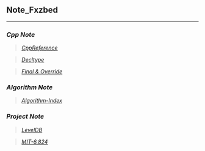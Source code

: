 ## Note_Fxzbed
---
### *__Cpp Note__*
> [*CppReference*](./Cpp/grammar/about%20reference%20pass/CppReference.md)

> [*Decltype*](./Cpp/grammar/about%20decltype/decltype.md)

>[*Final & Override*](./Cpp/grammar/final&override%20keyword/final_override_Keyword.md)


### *__Algorithm Note__*
>[*Algorithm-Index*](./Algorithm/Algorithm_Index.md)

### *__Project Note__*
>[*LevelDB*](./Project/LevelDB/LevelDBIndex.md)

>[*MIT-6.824*](./Go/MIT_6.824/6.824-index.md)